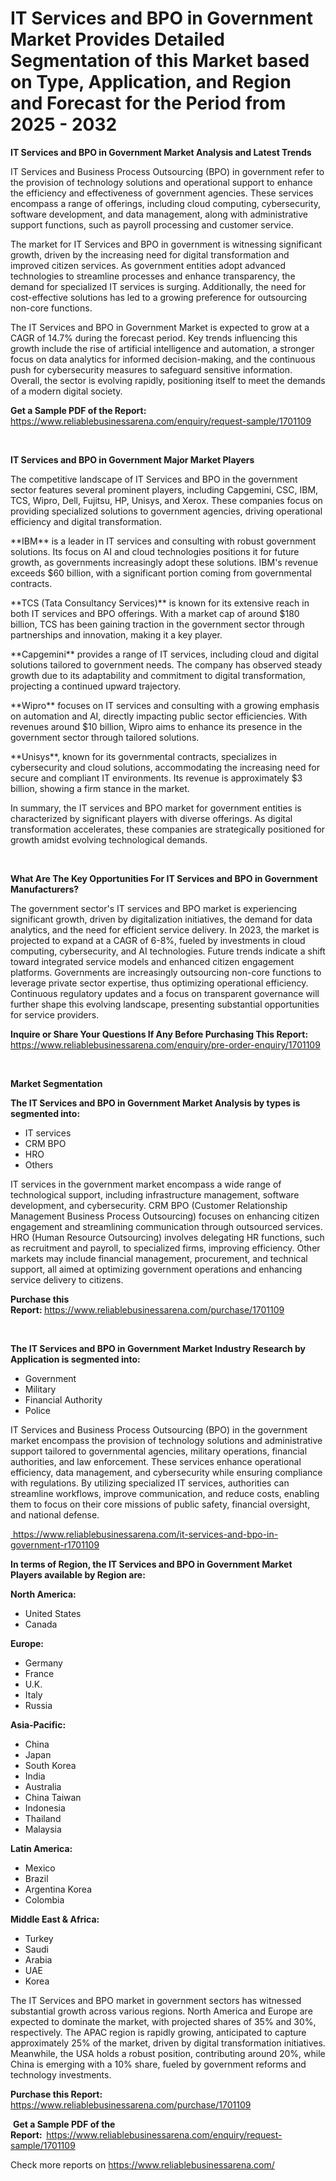 <p><h1>IT Services and BPO in Government Market Provides Detailed Segmentation of this Market based on Type, Application, and Region and Forecast for the Period from 2025 - 2032</h1></p><p><strong>IT Services and BPO in Government Market Analysis and Latest Trends</strong></p>
<p><p>IT Services and Business Process Outsourcing (BPO) in government refer to the provision of technology solutions and operational support to enhance the efficiency and effectiveness of government agencies. These services encompass a range of offerings, including cloud computing, cybersecurity, software development, and data management, along with administrative support functions, such as payroll processing and customer service.</p><p>The market for IT Services and BPO in government is witnessing significant growth, driven by the increasing need for digital transformation and improved citizen services. As government entities adopt advanced technologies to streamline processes and enhance transparency, the demand for specialized IT services is surging. Additionally, the need for cost-effective solutions has led to a growing preference for outsourcing non-core functions.</p><p>The IT Services and BPO in Government Market is expected to grow at a CAGR of 14.7% during the forecast period. Key trends influencing this growth include the rise of artificial intelligence and automation, a stronger focus on data analytics for informed decision-making, and the continuous push for cybersecurity measures to safeguard sensitive information. Overall, the sector is evolving rapidly, positioning itself to meet the demands of a modern digital society.</p></p>
<p><strong>Get a Sample PDF of the Report:&nbsp;</strong> <a href="https://www.reliablebusinessarena.com/enquiry/request-sample/1701109?utm_campaign=1902&utm_medium=2&utm_source=Github&utm_content=ia&utm_term=09012025&utm_id=it-services-and-bpo-in-government">https://www.reliablebusinessarena.com/enquiry/request-sample/1701109</a></p>
<p>&nbsp;</p>
<p><strong>IT Services and BPO in Government Major Market Players</strong></p>
<p><p>The competitive landscape of IT Services and BPO in the government sector features several prominent players, including Capgemini, CSC, IBM, TCS, Wipro, Dell, Fujitsu, HP, Unisys, and Xerox. These companies focus on providing specialized solutions to government agencies, driving operational efficiency and digital transformation.</p><p>**IBM** is a leader in IT services and consulting with robust government solutions. Its focus on AI and cloud technologies positions it for future growth, as governments increasingly adopt these solutions. IBM's revenue exceeds $60 billion, with a significant portion coming from governmental contracts.</p><p>**TCS (Tata Consultancy Services)** is known for its extensive reach in both IT services and BPO offerings. With a market cap of around $180 billion, TCS has been gaining traction in the government sector through partnerships and innovation, making it a key player.</p><p>**Capgemini** provides a range of IT services, including cloud and digital solutions tailored to government needs. The company has observed steady growth due to its adaptability and commitment to digital transformation, projecting a continued upward trajectory.</p><p>**Wipro** focuses on IT services and consulting with a growing emphasis on automation and AI, directly impacting public sector efficiencies. With revenues around $10 billion, Wipro aims to enhance its presence in the government sector through tailored solutions.</p><p>**Unisys**, known for its governmental contracts, specializes in cybersecurity and cloud solutions, accommodating the increasing need for secure and compliant IT environments. Its revenue is approximately $3 billion, showing a firm stance in the market.</p><p>In summary, the IT services and BPO market for government entities is characterized by significant players with diverse offerings. As digital transformation accelerates, these companies are strategically positioned for growth amidst evolving technological demands.</p></p>
<p>&nbsp;</p>
<p><strong>What Are The Key Opportunities For IT Services and BPO in Government Manufacturers?</strong></p>
<p><p>The government sector's IT services and BPO market is experiencing significant growth, driven by digitalization initiatives, the demand for data analytics, and the need for efficient service delivery. In 2023, the market is projected to expand at a CAGR of 6-8%, fueled by investments in cloud computing, cybersecurity, and AI technologies. Future trends indicate a shift toward integrated service models and enhanced citizen engagement platforms. Governments are increasingly outsourcing non-core functions to leverage private sector expertise, thus optimizing operational efficiency. Continuous regulatory updates and a focus on transparent governance will further shape this evolving landscape, presenting substantial opportunities for service providers.</p></p>
<p><strong>Inquire or Share Your Questions If Any Before Purchasing This Report:</strong> <a href="https://www.reliablebusinessarena.com/enquiry/pre-order-enquiry/1701109?utm_campaign=1902&utm_medium=2&utm_source=Github&utm_content=ia&utm_term=09012025&utm_id=it-services-and-bpo-in-government">https://www.reliablebusinessarena.com/enquiry/pre-order-enquiry/1701109</a></p>
<p>&nbsp;</p>
<p><strong>Market Segmentation</strong></p>
<p><strong>The IT Services and BPO in Government Market Analysis by types is segmented into:</strong></p>
<p><ul><li>IT services</li><li>CRM BPO</li><li>HRO</li><li>Others</li></ul></p>
<p><p>IT services in the government market encompass a wide range of technological support, including infrastructure management, software development, and cybersecurity. CRM BPO (Customer Relationship Management Business Process Outsourcing) focuses on enhancing citizen engagement and streamlining communication through outsourced services. HRO (Human Resource Outsourcing) involves delegating HR functions, such as recruitment and payroll, to specialized firms, improving efficiency. Other markets may include financial management, procurement, and technical support, all aimed at optimizing government operations and enhancing service delivery to citizens.</p></p>
<p><strong>Purchase this Report:&nbsp;</strong><a href="https://www.reliablebusinessarena.com/purchase/1701109?utm_campaign=1902&utm_medium=2&utm_source=Github&utm_content=ia&utm_term=09012025&utm_id=it-services-and-bpo-in-government">https://www.reliablebusinessarena.com/purchase/1701109</a></p>
<p>&nbsp;</p>
<p><strong>The IT Services and BPO in Government Market Industry Research by Application is segmented into:</strong></p>
<p><ul><li>Government</li><li>Military</li><li>Financial Authority</li><li>Police</li></ul></p>
<p><p>IT Services and Business Process Outsourcing (BPO) in the government market encompass the provision of technology solutions and administrative support tailored to governmental agencies, military operations, financial authorities, and law enforcement. These services enhance operational efficiency, data management, and cybersecurity while ensuring compliance with regulations. By utilizing specialized IT services, authorities can streamline workflows, improve communication, and reduce costs, enabling them to focus on their core missions of public safety, financial oversight, and national defense.</p></p>
<p><a href="https://www.reliablebusinessarena.com/it-services-and-bpo-in-government-r1701109?utm_campaign=1902&utm_medium=2&utm_source=Github&utm_content=ia&utm_term=09012025&utm_id=it-services-and-bpo-in-government">&nbsp;https://www.reliablebusinessarena.com/it-services-and-bpo-in-government-r1701109</a></p>
<p><strong>In terms of Region, the IT Services and BPO in Government Market Players available by Region are:</strong></p>
<p>
    <p> <strong> North America: </strong>
        <ul>
            <li>United States</li>
            <li>Canada</li>
        </ul>
        </p> 
    <p> <strong> Europe: </strong>
        <ul>
            <li>Germany</li>
            <li>France</li>
            <li>U.K.</li>
            <li>Italy</li>
            <li>Russia</li>
        </ul>
        </p> 
    <p> <strong> Asia-Pacific: </strong>
        <ul>
            <li>China</li>
            <li>Japan</li>
            <li>South Korea</li>
            <li>India</li>
            <li>Australia</li>
            <li>China Taiwan</li>
            <li>Indonesia</li>
            <li>Thailand</li>
            <li>Malaysia</li>
        </ul>
        </p> 
    <p> <strong> Latin America: </strong>
        <ul>
            <li>Mexico</li>
            <li>Brazil</li>
            <li>Argentina Korea</li>
            <li>Colombia</li>
        </ul>
        </p> 
    <p> <strong> Middle East & Africa: </strong>
        <ul>
            <li>Turkey</li>
            <li>Saudi</li>
            <li>Arabia</li>
            <li>UAE</li>
            <li>Korea</li>
        </ul>
    </p>
    </p>
<p><p>The IT Services and BPO market in government sectors has witnessed substantial growth across various regions. North America and Europe are expected to dominate the market, with projected shares of 35% and 30%, respectively. The APAC region is rapidly growing, anticipated to capture approximately 25% of the market, driven by digital transformation initiatives. Meanwhile, the USA holds a robust position, contributing around 20%, while China is emerging with a 10% share, fueled by government reforms and technology investments.</p></p>
<p><strong>Purchase this Report: </strong><a href="https://www.reliablebusinessarena.com/purchase/1701109?utm_campaign=1902&utm_medium=2&utm_source=Github&utm_content=ia&utm_term=09012025&utm_id=it-services-and-bpo-in-government">https://www.reliablebusinessarena.com/purchase/1701109</a></p>
<p>&nbsp;<strong>Get a Sample PDF of the Report:&nbsp;&nbsp;</strong><a href="https://www.reliablebusinessarena.com/enquiry/request-sample/1701109?utm_campaign=1902&utm_medium=2&utm_source=Github&utm_content=ia&utm_term=09012025&utm_id=it-services-and-bpo-in-government">https://www.reliablebusinessarena.com/enquiry/request-sample/1701109</a></p>
<p><strong></strong></p>
<p>Check more reports on <a href="https://www.reliablebusinessarena.com/?utm_campaign=1902&utm_medium=2&utm_source=Github&utm_content=ia&utm_term=09012025&utm_id=it-services-and-bpo-in-government">https://www.reliablebusinessarena.com/</a></p>